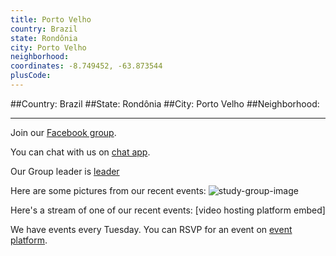 ```yaml
---
title: Porto Velho
country: Brazil
state: Rondônia
city: Porto Velho
neighborhood: 
coordinates: -8.749452, -63.873544
plusCode:
---
```


##Country: Brazil
##State: Rondônia
##City: Porto Velho
##Neighborhood: 
*****
Join our [Facebook group](https://www.facebook.com/groups/free.code.camp.porto.velho).

You can chat with us on [chat app]().

Our Group leader is [leader]()

Here are some pictures from our recent events:
![study-group-image]()

Here's a stream of one of our recent events:
[video hosting platform embed]

We have events every Tuesday. You can RSVP for an event on [event platform]().
